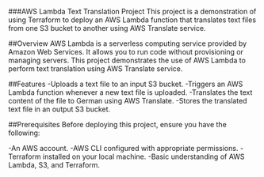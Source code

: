 ###AWS Lambda Text Translation Project
This project is a demonstration of using Terraform to deploy an AWS Lambda function that translates text files from one S3 bucket to another using AWS Translate service.

##Overview
AWS Lambda is a serverless computing service provided by Amazon Web Services. It allows you to run code without provisioning or managing servers. This project demonstrates the use of AWS Lambda to perform text translation using AWS Translate service.

##Features
-Uploads a text file to an input S3 bucket.
-Triggers an AWS Lambda function whenever a new text file is uploaded.
-Translates the text content of the file to German using AWS Translate.
-Stores the translated text file in an output S3 bucket.

##Prerequisites
Before deploying this project, ensure you have the following:

-An AWS account.
-AWS CLI configured with appropriate permissions.
-Terraform installed on your local machine.
-Basic understanding of AWS Lambda, S3, and Terraform.
